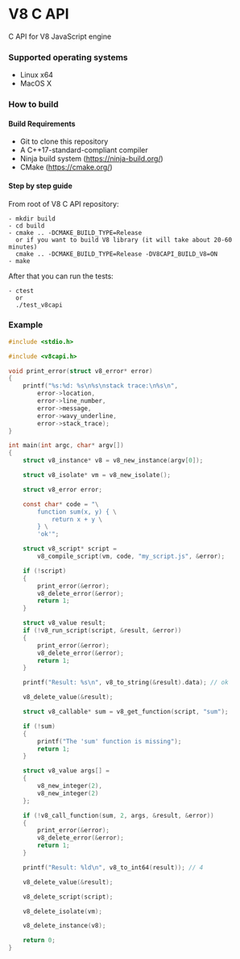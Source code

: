 # V8 C API

C API for V8 JavaScript engine

### Supported operating systems

- Linux x64
- MacOS X

### How to build

#### Build Requirements

- Git to clone this repository
- A C++17-standard-compliant compiler
- Ninja build system (https://ninja-build.org/)
- CMake (https://cmake.org/)

#### Step by step guide

From root of V8 C API repository:

```
- mkdir build
- cd build
- cmake .. -DCMAKE_BUILD_TYPE=Release
  or if you want to build V8 library (it will take about 20-60 minutes)
  cmake .. -DCMAKE_BUILD_TYPE=Release -DV8CAPI_BUILD_V8=ON
- make
```

After that you can run the tests:

```
- ctest
  or
  ./test_v8capi
```

### Example

```C
#include <stdio.h>

#include <v8capi.h>

void print_error(struct v8_error* error)
{
    printf("%s:%d: %s\n%s\nstack trace:\n%s\n",
        error->location,
        error->line_number,
        error->message,
        error->wavy_underline,
        error->stack_trace);
}

int main(int argc, char* argv[])
{
    struct v8_instance* v8 = v8_new_instance(argv[0]);

    struct v8_isolate* vm = v8_new_isolate();

    struct v8_error error;

    const char* code = "\
        function sum(x, y) { \
            return x + y \
        } \
        'ok'";

    struct v8_script* script =
        v8_compile_script(vm, code, "my_script.js", &error);

    if (!script)
    {
        print_error(&error);
        v8_delete_error(&error);
        return 1;
    }

    struct v8_value result;
    if (!v8_run_script(script, &result, &error))
    {
        print_error(&error);
        v8_delete_error(&error);
        return 1;
    }

    printf("Result: %s\n", v8_to_string(&result).data); // ok

    v8_delete_value(&result);

    struct v8_callable* sum = v8_get_function(script, "sum");

    if (!sum)
    {
        printf("The 'sum' function is missing");
        return 1;
    }

    struct v8_value args[] =
    {
        v8_new_integer(2),
        v8_new_integer(2)
    };

    if (!v8_call_function(sum, 2, args, &result, &error))
    {
        print_error(&error);
        v8_delete_error(&error);
        return 1;
    }

    printf("Result: %ld\n", v8_to_int64(result)); // 4

    v8_delete_value(&result);

    v8_delete_script(script);

    v8_delete_isolate(vm);

    v8_delete_instance(v8);

    return 0;
}
```
